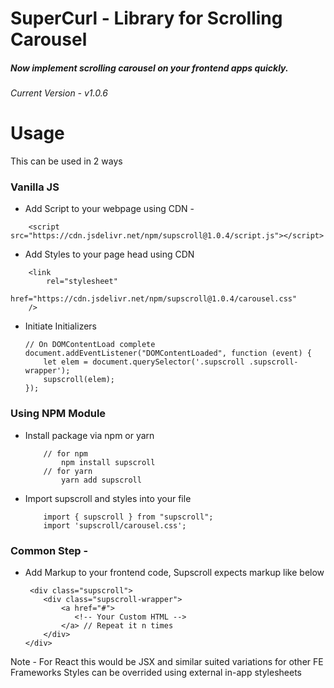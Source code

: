 # SuperCurl - Library for Scrolling Carousel

##### Now implement scrolling carousel on your frontend apps quickly.

###### Current Version - v1.0.6

# Usage
This can be used in 2 ways
### Vanilla JS
- Add Script to your webpage using CDN -
```
    <script src="https://cdn.jsdelivr.net/npm/supscroll@1.0.4/script.js"></script>
```

- Add Styles to your page head using CDN
```
    <link 
        rel="stylesheet" 
        href="https://cdn.jsdelivr.net/npm/supscroll@1.0.4/carousel.css" 
    />
```

- Initiate Initializers
    ```
    // On DOMContentLoad complete
    document.addEventListener("DOMContentLoaded", function (event) {
        let elem = document.querySelector('.supscroll .supscroll-wrapper');
        supscroll(elem);
    });
    ```
### Using NPM Module
- Install package via npm or yarn
    ```
        // for npm 
            npm install supscroll
        // for yarn
            yarn add supscroll
    ```
- Import supscroll and styles into your file
    ```
        import { supscroll } from "supscroll";
        import 'supscroll/carousel.css';
    ```
    
### Common Step - 
- Add Markup to your frontend code, Supscroll expects markup like below
    ```
     <div class="supscroll">
        <div class="supscroll-wrapper">
            <a href="#">
               <!-- Your Custom HTML -->
            </a> // Repeat it n times
        </div>
    </div>
    ```
Note - For React this would be JSX and similar suited variations for other FE Frameworks 
Styles can be overrided using external in-app stylesheets
